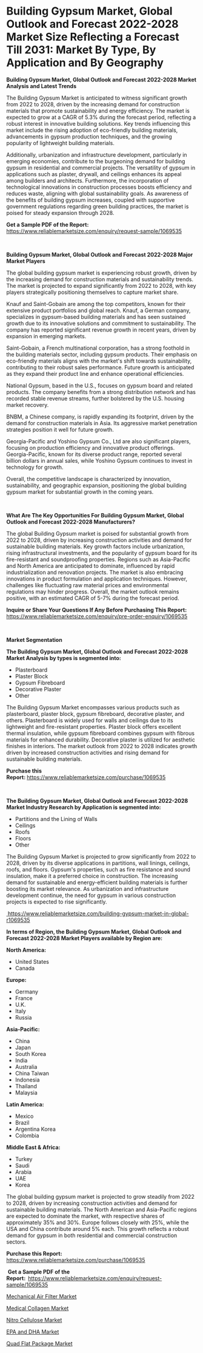<p><h1>Building Gypsum Market, Global Outlook and Forecast 2022-2028 Market Size Reflecting a Forecast Till 2031: Market By Type, By Application and By Geography</h1></p><p><strong>Building Gypsum Market, Global Outlook and Forecast 2022-2028 Market Analysis and Latest Trends</strong></p>
<p><p>The Building Gypsum Market is anticipated to witness significant growth from 2022 to 2028, driven by the increasing demand for construction materials that promote sustainability and energy efficiency. The market is expected to grow at a CAGR of 5.3% during the forecast period, reflecting a robust interest in innovative building solutions. Key trends influencing this market include the rising adoption of eco-friendly building materials, advancements in gypsum production techniques, and the growing popularity of lightweight building materials.</p><p>Additionally, urbanization and infrastructure development, particularly in emerging economies, contribute to the burgeoning demand for building gypsum in residential and commercial projects. The versatility of gypsum in applications such as plaster, drywall, and ceilings enhances its appeal among builders and architects. Furthermore, the incorporation of technological innovations in construction processes boosts efficiency and reduces waste, aligning with global sustainability goals. As awareness of the benefits of building gypsum increases, coupled with supportive government regulations regarding green building practices, the market is poised for steady expansion through 2028.</p></p>
<p><strong>Get a Sample PDF of the Report:&nbsp;</strong> <a href="https://www.reliablemarketsize.com/enquiry/request-sample/1069535">https://www.reliablemarketsize.com/enquiry/request-sample/1069535</a></p>
<p>&nbsp;</p>
<p><strong>Building Gypsum Market, Global Outlook and Forecast 2022-2028 Major Market Players</strong></p>
<p><p>The global building gypsum market is experiencing robust growth, driven by the increasing demand for construction materials and sustainability trends. The market is projected to expand significantly from 2022 to 2028, with key players strategically positioning themselves to capture market share.</p><p>Knauf and Saint-Gobain are among the top competitors, known for their extensive product portfolios and global reach. Knauf, a German company, specializes in gypsum-based building materials and has seen sustained growth due to its innovative solutions and commitment to sustainability. The company has reported significant revenue growth in recent years, driven by expansion in emerging markets.</p><p>Saint-Gobain, a French multinational corporation, has a strong foothold in the building materials sector, including gypsum products. Their emphasis on eco-friendly materials aligns with the market's shift towards sustainability, contributing to their robust sales performance. Future growth is anticipated as they expand their product line and enhance operational efficiencies.</p><p>National Gypsum, based in the U.S., focuses on gypsum board and related products. The company benefits from a strong distribution network and has recorded stable revenue streams, further bolstered by the U.S. housing market recovery.</p><p>BNBM, a Chinese company, is rapidly expanding its footprint, driven by the demand for construction materials in Asia. Its aggressive market penetration strategies position it well for future growth.</p><p>Georgia-Pacific and Yoshino Gypsum Co., Ltd are also significant players, focusing on production efficiency and innovative product offerings. Georgia-Pacific, known for its diverse product range, reported several billion dollars in annual sales, while Yoshino Gypsum continues to invest in technology for growth.</p><p>Overall, the competitive landscape is characterized by innovation, sustainability, and geographic expansion, positioning the global building gypsum market for substantial growth in the coming years.</p></p>
<p>&nbsp;</p>
<p><strong>What Are The Key Opportunities For Building Gypsum Market, Global Outlook and Forecast 2022-2028 Manufacturers?</strong></p>
<p><p>The global Building Gypsum market is poised for substantial growth from 2022 to 2028, driven by increasing construction activities and demand for sustainable building materials. Key growth factors include urbanization, rising infrastructural investments, and the popularity of gypsum board for its fire-resistant and soundproofing properties. Regions such as Asia-Pacific and North America are anticipated to dominate, influenced by rapid industrialization and renovation projects. The market is also embracing innovations in product formulation and application techniques. However, challenges like fluctuating raw material prices and environmental regulations may hinder progress. Overall, the market outlook remains positive, with an estimated CAGR of 5-7% during the forecast period.</p></p>
<p><strong>Inquire or Share Your Questions If Any Before Purchasing This Report:</strong> <a href="https://www.reliablemarketsize.com/enquiry/pre-order-enquiry/1069535">https://www.reliablemarketsize.com/enquiry/pre-order-enquiry/1069535</a></p>
<p>&nbsp;</p>
<p><strong>Market Segmentation</strong></p>
<p><strong>The Building Gypsum Market, Global Outlook and Forecast 2022-2028 Market Analysis by types is segmented into:</strong></p>
<p><ul><li>Plasterboard</li><li>Plaster Block</li><li>Gypsum Fibreboard</li><li>Decorative Plaster</li><li>Other</li></ul></p>
<p><p>The Building Gypsum Market encompasses various products such as plasterboard, plaster block, gypsum fibreboard, decorative plaster, and others. Plasterboard is widely used for walls and ceilings due to its lightweight and fire-resistant properties. Plaster block offers excellent thermal insulation, while gypsum fibreboard combines gypsum with fibrous materials for enhanced durability. Decorative plaster is utilized for aesthetic finishes in interiors. The market outlook from 2022 to 2028 indicates growth driven by increased construction activities and rising demand for sustainable building materials.</p></p>
<p><strong>Purchase this Report:&nbsp;</strong><a href="https://www.reliablemarketsize.com/purchase/1069535">https://www.reliablemarketsize.com/purchase/1069535</a></p>
<p>&nbsp;</p>
<p><strong>The Building Gypsum Market, Global Outlook and Forecast 2022-2028 Market Industry Research by Application is segmented into:</strong></p>
<p><ul><li>Partitions and the Lining of Walls</li><li>Ceilings</li><li>Roofs</li><li>Floors</li><li>Other</li></ul></p>
<p><p>The Building Gypsum Market is projected to grow significantly from 2022 to 2028, driven by its diverse applications in partitions, wall linings, ceilings, roofs, and floors. Gypsum's properties, such as fire resistance and sound insulation, make it a preferred choice in construction. The increasing demand for sustainable and energy-efficient building materials is further boosting its market relevance. As urbanization and infrastructure development continue, the need for gypsum in various construction projects is expected to rise significantly.</p></p>
<p><a href="https://www.reliablemarketsize.com/building-gypsum-market-in-global-r1069535">&nbsp;https://www.reliablemarketsize.com/building-gypsum-market-in-global-r1069535</a></p>
<p><strong>In terms of Region, the Building Gypsum Market, Global Outlook and Forecast 2022-2028 Market Players available by Region are:</strong></p>
<p>
    <p> <strong> North America: </strong>
        <ul>
            <li>United States</li>
            <li>Canada</li>
        </ul>
        </p> 
    <p> <strong> Europe: </strong>
        <ul>
            <li>Germany</li>
            <li>France</li>
            <li>U.K.</li>
            <li>Italy</li>
            <li>Russia</li>
        </ul>
        </p> 
    <p> <strong> Asia-Pacific: </strong>
        <ul>
            <li>China</li>
            <li>Japan</li>
            <li>South Korea</li>
            <li>India</li>
            <li>Australia</li>
            <li>China Taiwan</li>
            <li>Indonesia</li>
            <li>Thailand</li>
            <li>Malaysia</li>
        </ul>
        </p> 
    <p> <strong> Latin America: </strong>
        <ul>
            <li>Mexico</li>
            <li>Brazil</li>
            <li>Argentina Korea</li>
            <li>Colombia</li>
        </ul>
        </p> 
    <p> <strong> Middle East & Africa: </strong>
        <ul>
            <li>Turkey</li>
            <li>Saudi</li>
            <li>Arabia</li>
            <li>UAE</li>
            <li>Korea</li>
        </ul>
    </p>
    </p>
<p><p>The global building gypsum market is projected to grow steadily from 2022 to 2028, driven by increasing construction activities and demand for sustainable building materials. The North American and Asia-Pacific regions are expected to dominate the market, with respective shares of approximately 35% and 30%. Europe follows closely with 25%, while the USA and China contribute around 5% each. This growth reflects a robust demand for gypsum in both residential and commercial construction sectors.</p></p>
<p><strong>Purchase this Report: </strong><a href="https://www.reliablemarketsize.com/purchase/1069535">https://www.reliablemarketsize.com/purchase/1069535</a></p>
<p>&nbsp;<strong>Get a Sample PDF of the Report:&nbsp;&nbsp;</strong><a href="https://www.reliablemarketsize.com/enquiry/request-sample/1069535">https://www.reliablemarketsize.com/enquiry/request-sample/1069535</a></p>
<p><strong></strong></p>
<p><p><a href="https://medium.com/@trevorcampbell02/global-mechanical-air-filter-market-trends-analysis-and-future-growth-prospects-2024-2031-f11631778cac">Mechanical Air Filter Market</a></p><p><a href="https://www.linkedin.com/pulse/medical-collagen-market-forecasts-trends-impact-analysis-3ksuf?trackingId=F3NTMx7IThWGDFtY%2BLe%2Fug%3D%3D">Medical Collagen Market</a></p><p><a href="https://issuu.com/reportprime-2/docs/nitro-cellulose-market-size-2030.pp_35efef56ff63a1">Nitro Cellulose Market</a></p><p><a href="https://www.linkedin.com/pulse/epa-dha-market-industry-landscape-growth-trajectories-global-v3oof?trackingId=gpqYMesJQW%2BRHnmLIgFrZA%3D%3D">EPA and DHA Market</a></p><p><a href="https://medium.com/@ashrafarfi4_21087/the-global-quad-flat-package-market-is-projected-to-experience-an-annual-growth-rate-of-10-7-ff0c2c42b77a">Quad Flat Package Market</a></p></p>
